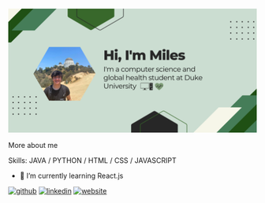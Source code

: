 ![](https://github.com/milesreng/milesreng/blob/main/github%20readme%20banner%20green.png?raw=true)

More about me

Skills: JAVA / PYTHON / HTML / CSS / JAVASCRIPT 

- 🌱 I’m currently learning React.js 


[<img src='https://cdn.jsdelivr.net/npm/simple-icons@3.0.1/icons/github.svg' alt='github' height='40'>](https://github.com/milesreng)  [<img src='https://cdn.jsdelivr.net/npm/simple-icons@3.0.1/icons/linkedin.svg' alt='linkedin' height='40'>](https://www.linkedin.com/in/milesreng/)  [<img src='https://cdn.jsdelivr.net/npm/simple-icons@3.0.1/icons/icloud.svg' alt='website' height='40'>](milesreng.github.io)  

